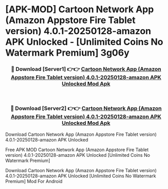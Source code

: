 # [APK-MOD] Cartoon Network App (Amazon Appstore Fire Tablet version) 4.0.1-20250128-amazon APK Unlocked - [Unlimited Coins No Watermark Premium] 3g06y



<div align="center">
<h3>🔴 Download [Server1] 👉👉 <a href="https://momento.my/?title=Cartoon_Network_App_(Amazon_Appstore_Fire_Tablet_version)_4.0.1-20250128-amazon_APK_Unlocked">Cartoon Network App (Amazon Appstore Fire Tablet version) 4.0.1-20250128-amazon APK Unlocked Mod Apk</a></h3><br>

<h3>🔴 Download [Server2] 👉👉 <a href="https://momento.my/?title=Cartoon_Network_App_(Amazon_Appstore_Fire_Tablet_version)_4.0.1-20250128-amazon_APK_Unlocked">Cartoon Network App (Amazon Appstore Fire Tablet version) 4.0.1-20250128-amazon APK Unlocked Mod Apk</a></h3>
</div>



Download Cartoon Network App (Amazon Appstore Fire Tablet version) 4.0.1-20250128-amazon APK Unlocked 

Free APK MOD Cartoon Network App (Amazon Appstore Fire Tablet version) 4.0.1-20250128-amazon APK Unlocked [Unlimited Coins No Watermark Premium]

Download Cartoon Network App (Amazon Appstore Fire Tablet version) 4.0.1-20250128-amazon APK Unlocked [Unlimited Coins No Watermark Premium] Mod For Android
